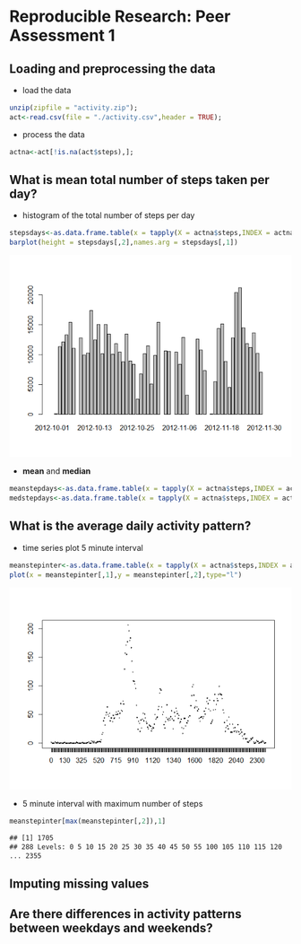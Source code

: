 # Reproducible Research: Peer Assessment 1

## Loading and preprocessing the data

* load the data

```r
unzip(zipfile = "activity.zip");
act<-read.csv(file = "./activity.csv",header = TRUE);
```

* process the data

```r
actna<-act[!is.na(act$steps),];
```

## What is mean total number of steps taken per day?

* histogram of the total number of steps per day

```r
stepsdays<-as.data.frame.table(x = tapply(X = actna$steps,INDEX = actna$date,FUN = sum));
barplot(height = stepsdays[,2],names.arg = stepsdays[,1])
```

![](./PA1_template_files/figure-html/unnamed-chunk-3-1.png) 

* **mean** and **median**

```r
meanstepdays<-as.data.frame.table(x = tapply(X = actna$steps,INDEX = actna$date,FUN = mean));
medstepdays<-as.data.frame.table(x = tapply(X = actna$steps,INDEX = actna$date,FUN = median));
```

## What is the average daily activity pattern?
* time series plot 5 minute interval

```r
meanstepinter<-as.data.frame.table(x = tapply(X = actna$steps,INDEX = actna$interval,FUN = mean));
plot(x = meanstepinter[,1],y = meanstepinter[,2],type="l")
```

![](./PA1_template_files/figure-html/unnamed-chunk-5-1.png) 

* 5 minute interval with maximum number of steps

```r
meanstepinter[max(meanstepinter[,2]),1]
```

```
## [1] 1705
## 288 Levels: 0 5 10 15 20 25 30 35 40 45 50 55 100 105 110 115 120 ... 2355
```

## Imputing missing values



## Are there differences in activity patterns between weekdays and weekends?
